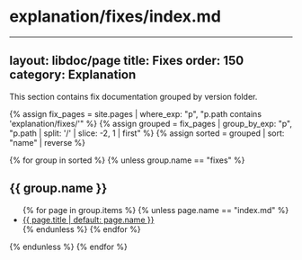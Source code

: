 # explanation/fixes/index.md
---
layout: libdoc/page
title: Fixes
order: 150
category: Explanation
---

This section contains fix documentation grouped by version folder.

{% assign fix_pages = site.pages | where_exp: "p", "p.path contains 'explanation/fixes/'" %}
{% assign grouped = fix_pages | group_by_exp: "p", "p.path | split: '/' | slice: -2, 1 | first" %}
{% assign sorted = grouped | sort: "name" | reverse %}

{% for group in sorted %}
  {% unless group.name == "fixes" %}
## {{ group.name }}

  <ul>
    {% for page in group.items %}
      {% unless page.name == "index.md" %}
        <li>
          <a href="{{ page.url | relative_url }}">
            {{ page.title | default: page.name }}
          </a>
        </li>
      {% endunless %}
    {% endfor %}
  </ul>
  {% endunless %}
{% endfor %}